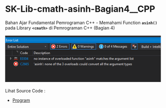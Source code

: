 # SK-Lib-cmath-asinh-Bagian4__CPP
Bahan Ajar Fundamental Pemrograman C++ - Memahami Function <code><b>asinh()</b></code> pada Library <code><b>&lt;cmath></b></code> di Pemrograman C++ (Bagian 4)<br><br>
<img src="https://github.com/RizkyKhapidsyah/SK-Lib-cmath-asinh-Bagian4__CPP/blob/master/SK-Lib-cmath-asinh-Bagian4__CPP/result/001.PNG"><br><br>
Lihat Source Code : <br>
- <a href="https://github.com/RizkyKhapidsyah/SK-Lib-cmath-asinh-Bagian4__CPP/blob/master/SK-Lib-cmath-asinh-Bagian4__CPP/Source.cpp">Program</a>
